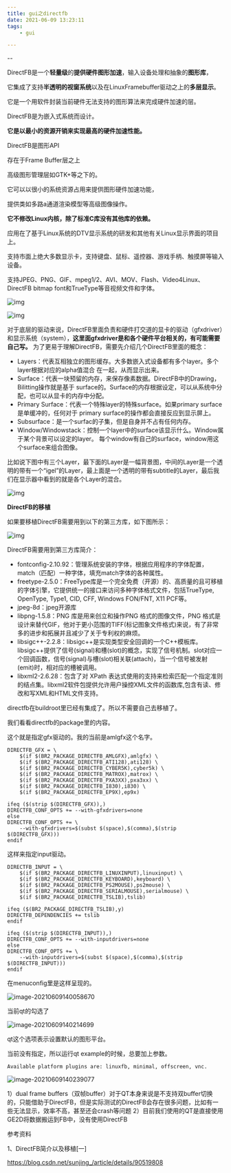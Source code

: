 ```yaml
---
title: gui之directfb
date: 2021-06-09 13:23:11
tags:
	- gui

---
```


--

DirectFB是一个**轻量级**的**提供硬件图形加速**，输入设备处理和抽象的**图形库**，

它集成了支持**半透明的视窗系统**以及在LinuxFramebuffer驱动之上的**多层显示**。

它是一个用软件封装当前硬件无法支持的图形算法来完成硬件加速的层。

DirectFB是为嵌入式系统而设计。

**它是以最小的资源开销来实现最高的硬件加速性能。**



DirectFB是图形API

存在于Frame Buffer层之上

高级图形管理层如GTK+等之下的。



它可以以很小的系统资源占用来提供图形硬件加速功能，

提供类如多路a通道渲染模型等高级图像操作。

**它不修改Linux内核，除了标准C库没有其他库的依赖。**

应用在了基于Linux系统的DTV显示系统的研发和其他有关Linux显示界面的项目上。

支持市面上绝大多数显示卡，支持键盘、鼠标、遥控器、游戏手柄、触摸屏等输入设备。

支持JPEG、PNG、GIF、mpeg1/2、AVI、MOV、Flash、Video4Linux、DirectFB bitmap font和TrueType等音视频文件和字体。



![img](../images/random_name/20140913150108414)



![img](../images/random_name/20140913150530946)



 对于底层的驱动来说，DirectFB里面负责和硬件打交道的显卡的驱动（gfxdriver）和显示系统（system），**这里面gfxdriver是和各个硬件平台相关的，有可能需要自己写。** 为了更易于理解DirectFB，需要先介绍几个DirectFB里面的概念：

- Layers：代表互相独立的图形缓存。大多数嵌入式设备都有多个layer。多个layer根据对应的alpha值混合 在一起，从而显示出来。 
- Surface：代表一块预留的内存，来保存像素数据。DirectFB中的Drawing，Bilitting操作就是基于 surface的。Surface的内存根据设定，可以从系统中分配，也可以从显卡的内存中分配。
- Primary Surface：代表一个特殊layer的特殊surface。如果primary surface是单缓冲的，任何对于 primary surface的操作都会直接反应到显示屏上。
- Subsurface：是一个surfac的子集，但是自身并不占有任何内存。
- Window/Windowstack：控制一个layer中的surface该显示什么。Window属于某个背景可以设定的layer。 每个window有自己的surface，window用这个surface来组合图像。 



 比如说下图中有三个Layer，最下面的Layer是一幅背景图，中间的Layer是一个透明的带有一个“igel”的Layer，最上面是一个透明的带有subtitle的Layer，最后我们在显示器中看到的就是各个Layer的混合。

![img](../images/random_name/20140913151204098)



**DirectFB的移植**

 如果要移植DirectFB需要用到以下的第三方库，如下图所示：

![img](../images/random_name/20140913152105341)



DirectFB需要用到第三方库简介：

- fontconfig-2.10.92：管理系统安装的字体，根据应用程序的字体配置，match（匹配）一种字体，填充match字体的各种属性。
- freetype-2.5.0：FreeType库是一个完全免费（开源）的、高质量的且可移植的字体引擎，它提供统一的接口来访问多种字体格式文件，包括TrueType, OpenType, Type1, CID, CFF, Windows FON/FNT, X11 PCF等。
- jpeg-8d：jpeg开源库
- libpng-1.5.8：PNG 库是用来创立和操作PNG 格式的图像文件，PNG 格式是设计来替代GIF，他对于更小范围的TIFF(标记图象文件格式)来说，有了非常多的进步和拓展并且减少了关于专利权的麻烦。
- libsigc++-2.2.8：libsigc++是实现类型安全回调的一个C++模板库。libsigc++提供了信号(signal)和槽(slot)的概念，实现了信号机制。slot对应一个回调函数，信号(signal)与槽(slot)相关联(attach)，当一个信号被发射(emit)时，相对应的槽被调用。
- libxml2-2.6.28：包含了对 XPath 表达式使用的支持来检索匹配一个指定准则的结点集。libxml2软件包提供允许用户操控XML文件的函数库,包含有读、修改和写XML和HTML文件支持。

directfb在buildroot里已经有集成了。所以不需要自己去移植了。

我们看看directfb的package里的内容。

这个就是指定gfx驱动的。我的当前是amlgfx这个名字。

```
DIRECTFB_GFX = \
	$(if $(BR2_PACKAGE_DIRECTFB_AMLGFX),amlgfx) \
	$(if $(BR2_PACKAGE_DIRECTFB_ATI128),ati128) \
	$(if $(BR2_PACKAGE_DIRECTFB_CYBER5K),cyber5k) \
	$(if $(BR2_PACKAGE_DIRECTFB_MATROX),matrox) \
	$(if $(BR2_PACKAGE_DIRECTFB_PXA3XX),pxa3xx) \
	$(if $(BR2_PACKAGE_DIRECTFB_I830),i830) \
	$(if $(BR2_PACKAGE_DIRECTFB_EP9X),ep9x)

ifeq ($(strip $(DIRECTFB_GFX)),)
DIRECTFB_CONF_OPTS += --with-gfxdrivers=none
else
DIRECTFB_CONF_OPTS += \
	--with-gfxdrivers=$(subst $(space),$(comma),$(strip $(DIRECTFB_GFX)))
endif
```

这样来指定input驱动。

```
DIRECTFB_INPUT = \
	$(if $(BR2_PACKAGE_DIRECTFB_LINUXINPUT),linuxinput) \
	$(if $(BR2_PACKAGE_DIRECTFB_KEYBOARD),keyboard) \
	$(if $(BR2_PACKAGE_DIRECTFB_PS2MOUSE),ps2mouse) \
	$(if $(BR2_PACKAGE_DIRECTFB_SERIALMOUSE),serialmouse) \
	$(if $(BR2_PACKAGE_DIRECTFB_TSLIB),tslib)

ifeq ($(BR2_PACKAGE_DIRECTFB_TSLIB),y)
DIRECTFB_DEPENDENCIES += tslib
endif

ifeq ($(strip $(DIRECTFB_INPUT)),)
DIRECTFB_CONF_OPTS += --with-inputdrivers=none
else
DIRECTFB_CONF_OPTS += \
	--with-inputdrivers=$(subst $(space),$(comma),$(strip $(DIRECTFB_INPUT)))
endif
```

在menuconfig里是这样呈现的。

![image-20210609140058670](../images/random_name/image-20210609140058670.png)

当前qt的勾选了

![image-20210609140214699](../images/random_name/image-20210609140214699.png)

qt这个选项表示设置默认的图形平台。

当前没有指定，所以运行qt example的时候，总要加上参数。

```
Available platform plugins are: linuxfb, minimal, offscreen, vnc.
```



![image-20210609140239077](../images/random_name/image-20210609140239077.png)



1）dual frame buffers（双帧buffer）对于QT本身来说是不支持双buffer切换的，只能借助于DirectFB，但是实际测试的DirectFB会存在很多问题，比如有一些无法显示，效率不高，甚至还会crash等问题
2）目前我们使用的QT是直接使用GE2D将数据搬运到FB中，没有使用DirectFB



参考资料

1、DirectFB简介以及移植[一]

https://blog.csdn.net/sunjing_/article/details/90519808